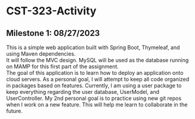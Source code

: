 # CST-323-Activity
## Milestone 1: 08/27/2023
This is a simple web application built with Spring Boot, Thymeleaf, and using Maven dependencies.  
It will follow the MVC design.  MySQL will be used as the database running on MAMP for this first part of the assignment.  
The goal of this application is to learn how to deploy an application onto cloud servers.
As a personal goal, I will attempt to keep all code organized in packages based on features.  Currently, I am using a user package to keep everything regarding the user database, UserModel, and UserController.
My 2nd personal goal is to practice using new git repos when I work on a new feature.  This will help me learn to collaborate in the future.  
